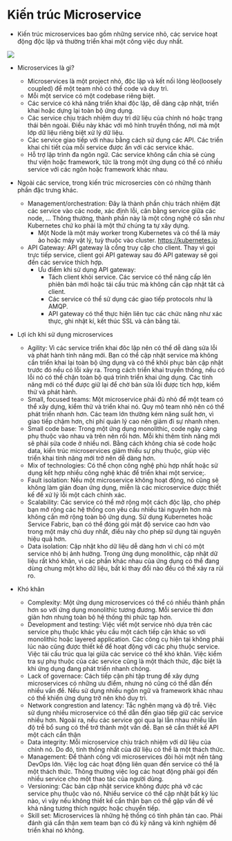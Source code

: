 # Kiến trúc Microservice

* Kiến trúc microservices bao gồm những service nhỏ, các service hoạt động độc lập và thường triển khai một công việc duy nhất.

<img src="https://docs.microsoft.com/en-us/azure/architecture/includes/images/microservices-logical.png">

* Microservices là gì?
    * Microservices là một project nhỏ, độc lập và kết nối lỏng lẻo(loosely coupled) để một team nhỏ có thể code và duy trì.
    * Mỗi một service có một codebase riêng biệt.
    * Các service có khả năng triển khai độc lập, dễ dàng cập nhật, triển khai hoặc dựng lại toàn bộ ứng dụng.
    * Các service chịu trách nhiệm duy trì dữ liệu của chính nó hoặc trạng thái bên ngoài. Điều này khác với mô hình truyền thống, nơi mà một lớp dữ liệu riêng biệt xử lý dữ liệu.
    * Các service giao tiếp với nhau bằng cách sử dụng các API. Các triển khai chi tiết của mỗi service được ẩn với các service khác.
    * Hỗ trợ lập trình đa ngôn ngữ. Các service không cần chia sẻ cùng thư viện hoặc framework, tức là trong một ứng dụng có thể có nhiều service với các ngôn hoặc framework khác nhau.

* Ngoài các service, trong kiến trúc microsercies còn có những thành phần đặc trưng khác.
  * Management/orchestration: Đây là thành phần chịu trách nhiệm đặt các service vào các node, xác định lỗi, cân bằng service giữa các node, ... Thông thường, thành phần này là một công nghệ có sẵn như Kubernetes chứ ko phải là một thứ chúng ta tự xây dựng.
    * Một Node là một máy worker trong Kubernetes và có thể là máy ảo hoặc máy vật lý, tuỳ thuộc vào cluster. https://kubernetes.io
  * API Gateway: API gateway là cổng truy cập cho client. Thay vì gọi trực tiếp service, client gọi API gateway sau đó API gateway sẽ gọi đến các service thích hợp.
    * Ưu điểm khi sử dụng API gateway:
      * Tách client khỏi service. Các service có thể nâng cấp lên phiên bản mới hoặc tái cấu trúc mà không cần cập nhật tât cả client.
      * Các service có thể sử dụng các giao tiếp protocols như là AMQP.
      * API gateway có thể thực hiện liên tục các chức năng như xác thực, ghi nhật kí, kết thúc SSL và cân bằng tải.

  
* Lợi ích khi sử dụng microservices
  * Agility:  Vì các service triển khai đôc lập nên có thể dễ dàng sửa lỗi và phát hành tính năng mới. Bạn có thể cập nhật service mà không cần triển khai lại toàn bộ ứng dụng và có thể khôi phục bản cập nhật trước đó nếu có lỗi xảy ra. Trong cách triển khai truyền thống, nếu có lỗi nó có thể chặn toàn bộ quá trình triển khai ứng dụng. Các tính năng mới có thể được giữ lại để chờ bản sửa lỗi được tích hợp, kiểm thử và phát hành.
  * Small, focused teams:  Một microservice phải đủ nhỏ để một team có thể xây dựng, kiểm thử và triển khai nó. Quy mô team nhỏ nên có thể phát triển nhanh hơn. Các team lớn thường kém năng suất hơn, vì giao tiếp chậm hơn, chi phí quản lý cao nên giảm đi sự nhanh nhẹn.
  * Small code base: Trong một ứng dụng monolithic, code ngày càng phụ thuộc vào nhau và trên nên rối hơn. Mỗi khi thêm tính năng mới sẽ phải sửa code ở nhiều nơi. Bằng cách không chia sẻ code hoặc data, kiến trúc microservices giảm thiểu sự phụ thuộc, giúp việc triển khai tính năng mới trở nên dễ dàng hơn.
  * Mix of technologies: Có thể chọn công nghệ phù hợp nhất hoặc sử dụng kết hợp nhiều công nghệ khác để triển khai một service;.
  * Fault isolation:  Nếu một microservice không hoạt động, nó cũng sẽ không làm gián đoạn ứng dụng, miễn là các microservice được thiết kế để xử lý lỗi một cách chính xác.
  * Scalability:  Các service có thể mở rộng một cách độc lập, cho phép bạn mở rộng các hệ thống con yêu cầu nhiều tài nguyên hơn mà không cần mở rộng toàn bộ ứng dụng. Sử dụng Kubernetes hoặc Service Fabric, bạn có thể đóng gói mật độ service cao hơn vào trong một máy chủ duy nhất, điều này cho phép sử dụng tài nguyên hiệu quả hơn.
  * Data isolation:  Cập nhật kho dữ liệu dễ dàng hơn vì chỉ có một service nhỏ bị ảnh hưởng. Trong ứng dụng monolithic, cập nhật dữ liệu rất khó khăn, vì các phần khác nhau của ứng dụng có thể đang dùng chung một kho dữ liệu, bất kì thay đổi nào đều có thể xảy ra rủi ro.

* Khó khăn
  * Complexity:  Một ứng dụng microservices có thể có nhiều thành phần hơn so với ứng dụng monolithic tương đương. Mỗi service thì đơn giản hơn nhưng toàn bộ hệ thống thì phức tạp hơn.
  * Development and testing: Việc viết một service nhỏ dựa trên các service phụ thuộc khác yêu cầu một cách tiếp cận khác so với monolithic hoặc layered application. Các công cụ hiện tại không phải lúc nào cũng được thiết kế để hoạt động với các phụ thuộc service. Việc tái cấu trúc qua lại giữa các service có thể khó khăn. Việc kiểm tra sự phụ thuộc của các service cũng là một thách thức, đặc biệt là khi ứng dụng đang phát triển nhanh chóng.
  * Lack of governace: Cách tiếp cận phi tập trung để xây dựng microservices có những ưu điểm, nhưng nó cũng có thể dẫn đến nhiều vấn đề. Nếu sử dụng nhiều ngôn ngữ và framework khác nhau có thể khiến ứng dụng trở nên khó duy trì.
  * Network congrestion and latency: Tắc nghẽn mạng và độ trễ. Việc sử dụng nhiều microservice có thể dẫn đến giao tiếp giữ các service nhiều hơn. Ngoài ra, nếu các service gọi qua lại lẫn nhau nhiều lần độ trễ bổ sung có thể trở thành một vấn đề. Bạn sẽ cần thiết kế API một cách cẩn thận
  * Data integrity: Mỗi microservice chịu trách nhiệm với dữ liệu của chính nó. Do đó, tính thống nhất của dữ liệu có thể là một thách thức.
  * Management: Để thành công với microservices đòi hỏi một nền tảng DevOps lớn. Việc log các hoạt động liên quan đến service có thể là một thách thức. Thông thường việc log các hoạt động phải gọi đến nhiều service cho một thao tác của người dùng.
  * Versioning: Các bản cập nhật service không được phá vỡ các service phụ thuộc vào nó. Nhiều service có thể cập nhật bất kỳ lúc nào, vì vậy nếu không thiết kế cẩn thận bạn có thể gặp vấn đề về khả năng tương thích ngược hoặc chuyển tiếp.
  * Skill set: Microservices là những hệ thống có tính phân tán cao. Phải đánh giá cẩn thận xem team bạn có đủ kỹ năng và kinh nghiệm để triển khai nó không.